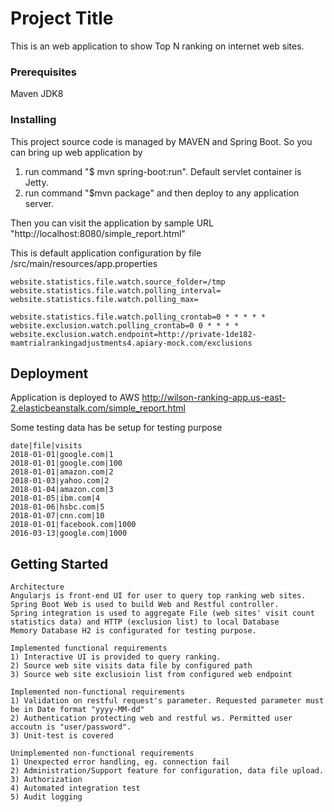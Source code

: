 # Project Title
This is an web application to show Top N ranking on internet web sites.

### Prerequisites
Maven
JDK8

### Installing
This project source code is managed by MAVEN and Spring Boot. So you can bring up web application by 
1) run command "$ mvn spring-boot:run". Default servlet container is Jetty.
2) run command "$mvn package" and then deploy to any application server.

Then you can visit the application by sample URL "http://localhost:8080/simple_report.html"

This is default application configuration by file /src/main/resources/app.properties
```
website.statistics.file.watch.source_folder=/tmp
website.statistics.file.watch.polling_interval=
website.statistics.file.watch.polling_max=

website.statistics.file.watch.polling_crontab=0 * * * * *
website.exclusion.watch.polling_crontab=0 0 * * * *
website.exclusion.watch.endpoint=http://private-1de182-mamtrialrankingadjustments4.apiary-mock.com/exclusions
```
## Deployment
Application is deployed to AWS
http://wilson-ranking-app.us-east-2.elasticbeanstalk.com/simple_report.html

Some testing data has be setup for testing purpose
```
date|file|visits
2018-01-01|google.com|1
2018-01-01|google.com|100
2018-01-01|amazon.com|2
2018-01-03|yahoo.com|2
2018-01-04|amazon.com|3
2018-01-05|ibm.com|4
2018-01-06|hsbc.com|5
2018-01-07|cnn.com|10
2018-01-01|facebook.com|1000
2016-03-13|google.com|1000
```

## Getting Started
```
Architecture
Angularjs is front-end UI for user to query top ranking web sites.
Spring Boot Web is used to build Web and Restful controller.
Spring integration is used to aggregate File (web sites' visit count statistics data) and HTTP (exclusion list) to local Database
Memory Database H2 is configurated for testing purpose.
```
```
Implemented functional requirements
1) Interactive UI is provided to query ranking.
2) Source web site visits data file by configured path
3) Source web site exclusioin list from configured web endpoint
```
```
Implemented non-functional requirements
1) Validation on restful request's parameter. Requested parameter must be in Date format "yyyy-MM-dd"
2) Authentication protecting web and restful ws. Permitted user accoutn is "user/password".
3) Unit-test is covered
```
```
Unimplemented non-functional requirements
1) Unexpected error handling, eg. connection fail
2) Administration/Support feature for configuration, data file upload.
3) Authorization
4) Automated integration test
5) Audit logging
```
